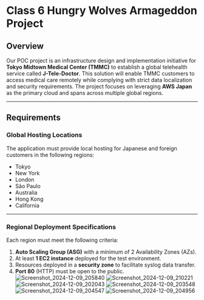 # Class 6 Hungry Wolves Armageddon Project

## Overview
Our POC project is an infrastructure design and implementation initiative for **Tokyo Midtown Medical Center (TMMC)** to establish a global telehealth service called **J-Tele-Doctor**. This solution will enable TMMC customers to access medical care remotely while complying with strict data localization and security requirements. The project focuses on leveraging **AWS Japan** as the primary cloud  and spans across multiple global regions.

---

## Requirements

### Global Hosting Locations
The application must provide local hosting for Japanese and foreign customers in the following regions:
- Tokyo
- New York
- London
- São Paulo
- Australia
- Hong Kong
- California

---

### Regional Deployment Specifications
Each region must meet the following criteria:
1. **Auto Scaling Group (ASG)** with a minimum of 2 Availability Zones (AZs).
2. At least **1 EC2 instance** deployed for the test environment.
3. Resources deployed in a **security zone** to facilitate syslog data transfer.
4. **Port 80** (HTTP) must be open to the public.
![Screenshot_2024-12-09_205840](https://github.com/user-attachments/assets/29449553-47bc-4a54-aba8-58da0da24f31)
![Screenshot_2024-12-09_210221](https://github.com/user-attachments/assets/dafc19ee-a37d-4301-aa5a-f2c613ecdb6f)
![Screenshot_2024-12-09_202043](https://github.com/user-attachments/assets/c28b88be-e477-431d-b5fe-a31bcdb4e40f)
![Screenshot_2024-12-09_203548](https://github.com/user-attachments/assets/8acffcca-a162-4731-b6ed-73a04df1e252)
![Screenshot_2024-12-09_204547](https://github.com/user-attachments/assets/f4cb3432-2175-4081-8d9d-9da8f57e4515)
![Screenshot_2024-12-09_204956](https://github.com/user-attachments/assets/b9273983-1fe7-4522-88d0-365cefdc7d57)

